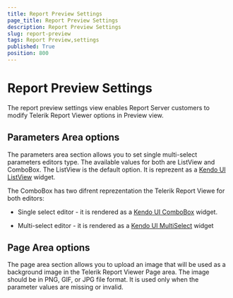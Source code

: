 ```yaml
---
title: Report Preview Settings
page_title: Report Preview Settings
description: Report Preview Settings
slug: report-preview
tags: Report Preview,settings
published: True
position: 800
---
```


# Report Preview Settings

The report preview settings view enables Report Server customers to modify Telerik Report Viewer options in Preview view.

## Parameters Area options

The parameters area section allows you to set single multi-select parameters editors type. The available values for both are ListView and ComboBox. The ListView is the default option. It is reprezent as a [Kendo UI ListView](https://docs.telerik.com/kendo-ui/api/javascript/ui/listview) widget.

The ComboBox has two difrent reprezentation the Telerik Report Viewe for both editors:
* Single select editor - it is rendered as a [Kendo UI ComboBox](https://docs.telerik.com/kendo-ui/api/javascript/ui/combobox) widget.

* Multi-select editor - it is rendered as a [Kendo UI MultiSelect](https://docs.telerik.com/kendo-ui/api/javascript/ui/multiselect) widget

## Page Area options

The page area section allows you to upload an image that will be used as a background image in the Telerik Report Viewer Page area. The image should be in PNG, GIF, or JPG file format. It is used only when the parameter values are missing or invalid.
